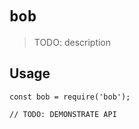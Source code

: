 # `bob`

> TODO: description

## Usage

```
const bob = require('bob');

// TODO: DEMONSTRATE API
```
